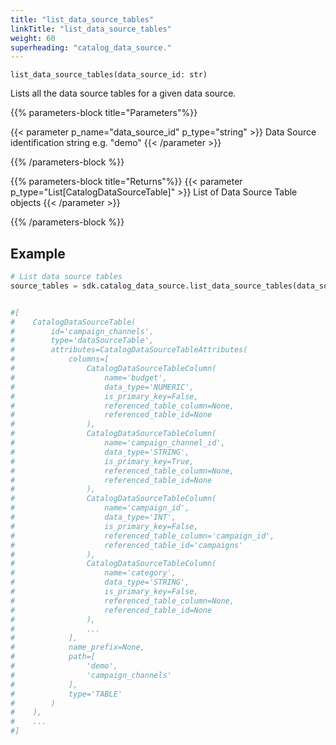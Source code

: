 ```yaml
---
title: "list_data_source_tables"
linkTitle: "list_data_source_tables"
weight: 60
superheading: "catalog_data_source."
---
```


<!-- TODO -->

``list_data_source_tables(data_source_id: str)``

Lists all the data source tables for a given data source.

{{% parameters-block  title="Parameters"%}}

{{< parameter p_name="data_source_id" p_type="string" >}}
Data Source identification string e.g. "demo"
{{< /parameter >}}

{{% /parameters-block %}}

{{% parameters-block title="Returns"%}}
{{< parameter p_type="List[CatalogDataSourceTable]" >}}
List of Data Source Table objects
{{< /parameter >}}

{{% /parameters-block %}}

## Example

```Python
# List data source tables
source_tables = sdk.catalog_data_source.list_data_source_tables(data_source_id="123")


#[
#    CatalogDataSourceTable(
#        id='campaign_channels',
#        type='dataSourceTable',
#        attributes=CatalogDataSourceTableAttributes(
#            columns=[
#                CatalogDataSourceTableColumn(
#                    name='budget',
#                    data_type='NUMERIC',
#                    is_primary_key=False,
#                    referenced_table_column=None,
#                    referenced_table_id=None
#                ),
#                CatalogDataSourceTableColumn(
#                    name='campaign_channel_id',
#                    data_type='STRING',
#                    is_primary_key=True,
#                    referenced_table_column=None,
#                    referenced_table_id=None
#                ),
#                CatalogDataSourceTableColumn(
#                    name='campaign_id',
#                    data_type='INT',
#                    is_primary_key=False,
#                    referenced_table_column='campaign_id',
#                    referenced_table_id='campaigns'
#                ),
#                CatalogDataSourceTableColumn(
#                    name='category',
#                    data_type='STRING',
#                    is_primary_key=False,
#                    referenced_table_column=None,
#                    referenced_table_id=None
#                ),
#                ...
#            ],
#            name_prefix=None,
#            path=[
#                'demo',
#                'campaign_channels'
#            ],
#            type='TABLE'
#        )
#    ),
#    ...
#]
```
